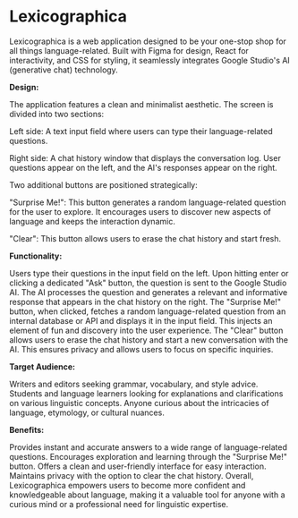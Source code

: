 # Lexicographica

Lexicographica is a web application designed to be your one-stop shop for all things language-related. Built with Figma for design, React for interactivity, and CSS for styling, it seamlessly integrates Google Studio's AI (generative chat) technology.

**Design:**

The application features a clean and minimalist aesthetic.
The screen is divided into two sections:

Left side: A text input field where users can type their language-related questions.

Right side: A chat history window that displays the conversation log. User questions appear on the left, and the AI's responses appear on the right.

Two additional buttons are positioned strategically:

"Surprise Me!": This button generates a random language-related question for the user to explore. It encourages users to discover new aspects of language and keeps the interaction dynamic.

"Clear": This button allows users to erase the chat history and start fresh.

**Functionality:**

Users type their questions in the input field on the left.
Upon hitting enter or clicking a dedicated "Ask" button, the question is sent to the Google Studio AI.
The AI processes the question and generates a relevant and informative response that appears in the chat history on the right.
The "Surprise Me!" button, when clicked, fetches a random language-related question from an internal database or API and displays it in the input field. This injects an element of fun and discovery into the user experience.
The "Clear" button allows users to erase the chat history and start a new conversation with the AI. This ensures privacy and allows users to focus on specific inquiries.

**Target Audience:**

Writers and editors seeking grammar, vocabulary, and style advice.
Students and language learners looking for explanations and clarifications on various linguistic concepts.
Anyone curious about the intricacies of language, etymology, or cultural nuances.

**Benefits:**

Provides instant and accurate answers to a wide range of language-related questions.
Encourages exploration and learning through the "Surprise Me!" button.
Offers a clean and user-friendly interface for easy interaction.
Maintains privacy with the option to clear the chat history.
Overall, Lexicographica empowers users to become more confident and knowledgeable about language, making it a valuable tool for anyone with a curious mind or a professional need for linguistic expertise.

